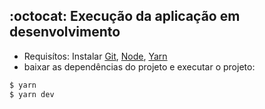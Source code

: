 ## :octocat: Execução da aplicação em desenvolvimento
- Requisítos: Instalar [Git](https://git-scm.com/), [Node](https://nodejs.org/en/), [Yarn](https://yarnpkg.com/)
- baixar as dependências do projeto e executar o projeto:
```bash
$ yarn
$ yarn dev
```
